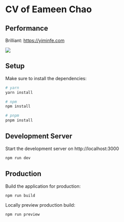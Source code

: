# CV of Eameen Chao

## Performance

Brilliant: https://yiminfe.com

![](https://static.yiminfe.com/GitHub/performance.png?x-oss-process=image/format,webp)

## Setup

Make sure to install the dependencies:

```bash
# yarn
yarn install

# npm
npm install

# pnpm
pnpm install
```

## Development Server

Start the development server on http://localhost:3000

```bash
npm run dev
```

## Production

Build the application for production:

```bash
npm run build
```

Locally preview production build:

```bash
npm run preview
```
